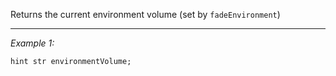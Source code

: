 Returns the current environment volume (set by `fadeEnvironment`)


---
*Example 1:*
```sqf
hint str environmentVolume;
```
